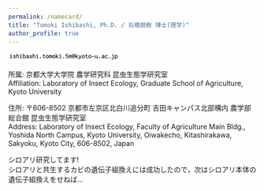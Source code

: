 ```yaml
---
permalink: /namecard/
title: "Tomoki Ishibashi, Ph.D. / 石橋朋樹 博士(理学)"
author_profile: true
---
```


<script type="text/javascript">
function convertLetter5_shtml(t, p){
var s = "", letter = "";
for(var i = 0; i<t.length; i++){
letter = t.charCodeAt(i);
s += String.fromCharCode(letter + p);
}
return s;
}
var em_shtml1 = convertLetter5_shtml(String.fromCharCode(100,110,99,100,93,92,110,99,100,41,111,106,104,106,102,100,41)+String.fromCharCode(48,104,59,102,116,106,111,106,40,112,41,92,94,41,101,107), 5);
var em_shtml2 = convertLetter5_shtml(String.fromCharCode(101,110,107,101,110,107,112,107,105,107,103)+String.fromCharCode(101,60,99,105,93,101,104,42,95,107,105), 4);
var ph_shtml1 = convertLetter5_shtml(String.fromCharCode(40,53,46,42,45,52,50,42,52,50,48,42,51,46,49,52), 3);
var ph_shtml2 = convertLetter5_shtml(String.fromCharCode(40,53,46,42,45,54,45,42,46,51,52,50,42,45,49,48,45), 3);

document.write("E"+"-"+"m"+"ail a"+"ddr"+"es"+"s 1: <a href=\"ma"+"ilt"+"o:"+em_shtml1+"\">"+em_shtml1+"</a><br>");
document.write("E"+"-"+"m"+"ail a"+"ddr"+"es"+"s 2: <a href=\"ma"+"ilt"+"o:"+em_shtml2+"\">"+em_shtml2+"</a><br>");
document.write("P"+"hon"+"e nu"+"mbe"+"r 1: " + ph_shtml1 + "<br>");
document.write("P"+"hon"+"e nu"+"mbe"+"r 2: " + ph_shtml2 + "<br>");
</script>
<noscript><img src="/images/mailto.png"></noscript>

所属: 京都大学大学院 農学研究科 昆虫生態学研究室  
Affiliation: Laboratory of Insect Ecology, Graduate School of Agriculture, Kyoto University

住所: 〒606-8502 京都市左京区北白川追分町 吉田キャンパス北部構内 農学部総合館 昆虫生態学研究室  
Address: Laboratory of Insect Ecology, Faculty of Agriculture Main Bldg., Yoshida North Campus, Kyoto University, Oiwakecho, Kitashirakawa, Sakyoku, Kyoto City, 606-8502, Japan

シロアリ研究してます!  
シロアリと共生するカビの遺伝子組換えには成功したので，次はシロアリ本体の遺伝子組換えをせねば...
